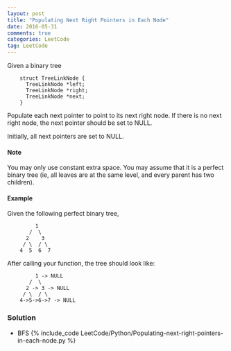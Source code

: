 ```yaml
---
layout: post
title: "Populating Next Right Pointers in Each Node"
date: 2016-05-31
comments: true
categories: LeetCode
tag: LeetCode
---
```


Given a binary tree

```
    struct TreeLinkNode {
      TreeLinkNode *left;
      TreeLinkNode *right;
      TreeLinkNode *next;
    }
```

Populate each next pointer to point to its next right node. If there is no next right node, the next pointer should be set to NULL.

Initially, all next pointers are set to NULL.

#### Note

You may only use constant extra space.
You may assume that it is a perfect binary tree (ie, all leaves are at the same level, and every parent has two children).
#### Example
Given the following perfect binary tree,
```
         1
       /  \
      2    3
     / \  / \
    4  5  6  7
```
After calling your function, the tree should look like:
```
         1 -> NULL
       /  \
      2 -> 3 -> NULL
     / \  / \
    4->5->6->7 -> NULL
```

<!--more-->
### Solution
* BFS
{% include_code LeetCode/Python/Populating-next-right-pointers-in-each-node.py %}
